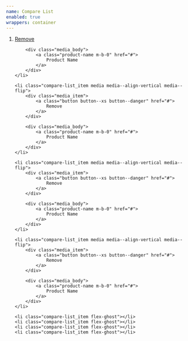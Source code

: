```yaml
---
name: Compare List
enabled: true
wrappers: container
---
```


<ol class="compare-list">
    <li class="compare-list_item media media--align-vertical media--flip">
        <div class="media_item">
            <a class="button button--xs button--danger" href="#">
                Remove
            </a>
        </div>

        <div class="media_body">
            <a class="product-name m-b-0" href="#">
                Product Name
            </a>
        </div>
    </li>

    <li class="compare-list_item media media--align-vertical media--flip">
        <div class="media_item">
            <a class="button button--xs button--danger" href="#">
                Remove
            </a>
        </div>

        <div class="media_body">
            <a class="product-name m-b-0" href="#">
                Product Name
            </a>
        </div>
    </li>

    <li class="compare-list_item media media--align-vertical media--flip">
        <div class="media_item">
            <a class="button button--xs button--danger" href="#">
                Remove
            </a>
        </div>

        <div class="media_body">
            <a class="product-name m-b-0" href="#">
                Product Name
            </a>
        </div>
    </li>

    <li class="compare-list_item media media--align-vertical media--flip">
        <div class="media_item">
            <a class="button button--xs button--danger" href="#">
                Remove
            </a>
        </div>

        <div class="media_body">
            <a class="product-name m-b-0" href="#">
                Product Name
            </a>
        </div>
    </li>

    <li class="compare-list_item flex-ghost"></li>
    <li class="compare-list_item flex-ghost"></li>
    <li class="compare-list_item flex-ghost"></li>
    <li class="compare-list_item flex-ghost"></li>
</ol>

